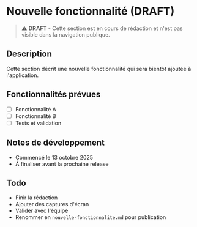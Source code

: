 # Nouvelle fonctionnalité (DRAFT)

> ⚠️ **DRAFT** - Cette section est en cours de rédaction et n'est pas visible dans la navigation publique.

## Description

Cette section décrit une nouvelle fonctionnalité qui sera bientôt ajoutée à l'application.

## Fonctionnalités prévues

- [ ] Fonctionnalité A
- [ ] Fonctionnalité B
- [ ] Tests et validation

## Notes de développement

- Commencé le 13 octobre 2025
- À finaliser avant la prochaine release

## Todo

- Finir la rédaction
- Ajouter des captures d'écran
- Valider avec l'équipe
- Renommer en `nouvelle-fonctionnalite.md` pour publication